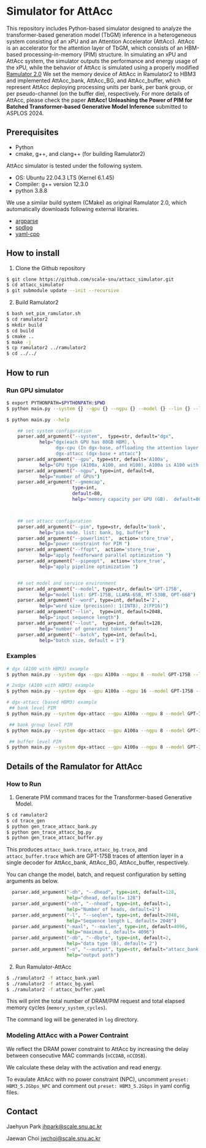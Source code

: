 # Simulator for AttAcc
This repository includes Python-based simulator designed to analyze the transformer-based generation model (TbGM) inference in a heterogeneous system consisting of an xPU and an Attention Accelerator (AttAcc). 
AttAcc is an accelerator for the attention layer of TbGM, which consists of an HBM-based processing-in-memory (PIM) structure.
In simulating an xPU and AttAcc system, the simulator outputs the performance and energy usage of the xPU, while the behavior of AttAcc is simulated using a properly modified [Ramulator 2.0](https://github.com/CMU-SAFARI/ramulator2)
We set the memory device of AttAcc in Ramulator2 to HBM3 and implemented AttAcc\_bank, AttAcc\_BG, and AttAcc\_buffer, which represent AttAcc deploying processing units per bank, per bank group, or per pseudo-channel (on the buffer die), respectively.
For more details of AttAcc, please check the paper **AttAcc! Unleashing the Power of PIM for Batched Transformer-based Generative Model Inference** submitted to ASPLOS 2024.

 
## Prerequisites
- Python
- cmake, g++, and clang++ (for building Ramulator2)

AttAcc simulator is tested under the following system.

* OS: Ubuntu 22.04.3 LTS (Kernel 6.1.45)
* Compiler: g++ version 12.3.0
* python 3.8.8

We use a similar build system (CMake) as original Ramulator 2.0, which automatically downloads following external libraries.
- [argparse](https://github.com/p-ranav/argparse)
- [spdlog](https://github.com/gabime/spdlog)
- [yaml-cpp](https://github.com/jbeder/yaml-cpp)


## How to install
1. Clone the Github repository

```bash
$ git clone https://github.com/scale-snu/attacc_simulator.git
$ cd attacc_simulator
$ git submodule update --init --recursive
``` 

2. Build Ramulator2
```bash
$ bash set_pim_ramulator.sh 
$ cd ramulator2
$ mkdir build
$ cd build
$ cmake ..
$ make -j
$ cp ramulator2 ../ramulator2
$ cd ../../
```

## How to run

### Run GPU simulator 
```bash
$ export PYTHONPATH=$PYTHONPATH:$PWD
$ python main.py --system {} --gpu {} --ngpu {} --model {} --lin {} --lout {} --batch {} --pim {} --powerlimit --ffopt --pipeopt

$ python main.py --help

    ## set system configuration
    parser.add_argument("--system",  type=str, default="dgx",
            help="dgx(each GPU has 80GB HBM), \
                  dgx-cpu (In dgx-base, offloading the attention layer to cpu), \
                  dgx-attacc (dgx-base + attacc")
    parser.add_argument("--gpu", type=str, default='A100a', 
            help="GPU type (A100a, A100, and H100), A100a is A100 with HBM3")
    parser.add_argument("--ngpu", type=int, default=8, 
            help="number of GPUs")
    parser.add_argument("--gmemcap",
                        type=int,
                        default=80,
                        help="memory capacity per GPU (GB).  default=80")



    ## set attacc configuration
    parser.add_argument("--pim", type=str, default='bank',
            help="pim mode. list: bank, bg, buffer")
    parser.add_argument("--powerlimit",  action='store_true', 
            help="power constraint for PIM ")
    parser.add_argument("--ffopt",  action='store_true', 
            help="apply feedforward parallel optimization ")
    parser.add_argument("--pipeopt",  action='store_true', 
            help="apply pipeline optimization ")


    ## set model and service environment
    parser.add_argument("--model", type=str, default='GPT-175B', 
            help="model list: GPT-175B, LLAMA-65B, MT-530B, OPT-66B")
    parser.add_argument("--word", type=int, default='2', 
            help="word size (precision): 1(INT8), 2(FP16)")
    parser.add_argument("--lin",  type=int, default=2048,
            help="input sequence length")
    parser.add_argument("--lout",  type=int, default=128,
            help="number of generated tokens")
    parser.add_argument("--batch", type=int, default=1,
            help="batch size, default = 1")
```

### Examples
```bash 
# dgx (A100 with HBM3) example 
$ python main.py --system dgx --gpu A100a --ngpu 8 --model GPT-175B --lin 2048 --lout 128 --batch 1

# 2xdgx (A100 with HBM3) example 
$ python main.py --system dgx --gpu A100a --ngpu 16 --model GPT-175B --lin 2048 --lout 128 --batch 1

# dgx-attacc (based HBM3) example 
 ## bank level PIM
$ python main.py --system dgx-attacc --gpu A100a --ngpu 8 --model GPT-175B --lin 2048 --lout 128 --batch 1 --pim bank --powerlimit --ffopt --pipeopt

 ## bank group level PIM
$ python main.py --system dgx-attacc --gpu A100a --ngpu 8 --model GPT-175B --lin 2048 --lout 128 --batch 1 --pim bg --powerlimit --ffopt --pipeopt

 ## buffer level PIM
$ python main.py --system dgx-attacc --gpu A100a --ngpu 8 --model GPT-175B --lin 2048 --lout 128 --batch 1 --pim buffer --powerlimit --ffopt --pipeopt 

```

## Details of the Ramulator for AttAcc
### How to Run
1. Generate PIM command traces for the Transformer-based Generative Model.
```bash
$ cd ramulator2
$ cd trace_gen
$ python gen_trace_attacc_bank.py
$ python gen_trace_attacc_bg.py
$ python gen_trace_attacc_buffer.py
```

This produces `attacc_bank.trace`, `attacc_bg.trace`, and `attacc_buffer.trace` which are GPT-175B traces of attention layer in a single decoder for AttAcc\_bank, AttAcc\_BG, AttAcc\_buffer, respectively.


You can change the model, batch, and request configuration by setting arguments as below.
```python
  parser.add_argument("-dh", "--dhead", type=int, default=128, 
                      help="dhead, default= 128")
  parser.add_argument("-nh", "--nhead", type=int, default=1, 
                      help="Number of heads, default=1")
  parser.add_argument("-l", "--seqlen", type=int, default=2048,
                      help="Sequence length L, default= 2048")
  parser.add_argument("-maxl", "--maxlen", type=int, default=4096, 
                      help="maximum L, default= 4096")
  parser.add_argument("-db", "--dbyte", type=int, default=2, 
                      help="data type (B), default= 2")
  parser.add_argument("-o", "--output", type=str, default="attacc_bank.trace", 
                      help="output path")
```

2. Run Ramulator-AttAcc
```bash
$ ./ramulator2 -f attacc_bank.yaml
$ ./ramulator2 -f attacc_bg.yaml
$ ./ramulator2 -f attacc_buffer.yaml
```

This will print the total number of DRAM/PIM request and total elapsed memory cycles (`memory_system_cycles`).

The command log will be generated in `log` directory.


### Modeling AttAcc with a Power Contraint
We reflect the DRAM power constraint to AttAcc by increasing the delay between consecutive MAC commands (`nCCDAB`, `nCCDSB`).

We calculate these delay with the activation and read energy.

To evaulate AttAcc with no power constraint (NPC), uncomment `preset: HBM3_5.2Gbps_NPC` and comment out `preset: HBM3_5.2Gbps` in yaml config files.




## Contact
Jaehyun Park jhpark@scale.snu.ac.kr

Jaewan Choi jwchoi@scale.snu.ac.kr
